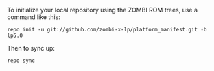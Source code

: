 To initialize your local repository using the ZOMBI ROM trees, use a command like this:

    repo init -u git://github.com/zombi-x-lp/platform_manifest.git -b lp5.0

Then to sync up:

    repo sync
